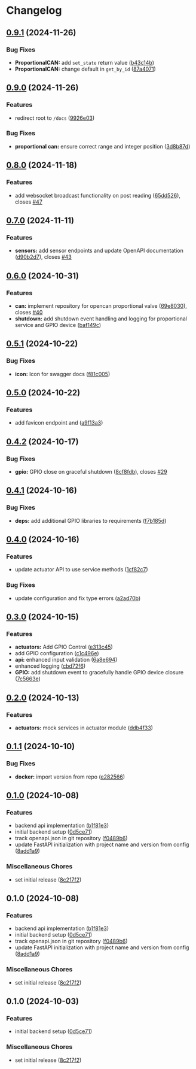 # Changelog

## [0.9.1](https://github.com/FelizCoder/crewstand.backend/compare/v0.9.0...v0.9.1) (2024-11-26)


### Bug Fixes

* **ProportionalCAN:** add `set_state` return value ([b43c14b](https://github.com/FelizCoder/crewstand.backend/commit/b43c14b160df5cf676b54487c2a50c1eb4e3c681))
* **ProportionalCAN:** change default in `get_by_id` ([87a4071](https://github.com/FelizCoder/crewstand.backend/commit/87a407148a6e2abd5ec1fb5e0612c378e76c4cbb))

## [0.9.0](https://github.com/FelizCoder/crewstand.backend/compare/v0.8.0...v0.9.0) (2024-11-26)


### Features

* redirect root to `/docs` ([9926e03](https://github.com/FelizCoder/crewstand.backend/commit/9926e038cb8ec0fac2903782498376d0e2abbaa4))


### Bug Fixes

* **proportional can:** ensure correct range and integer position ([3d8b87d](https://github.com/FelizCoder/crewstand.backend/commit/3d8b87dc75afb363e79bb4b6eda3c23058fb7211))

## [0.8.0](https://github.com/FelizCoder/crewstand.backend/compare/v0.7.0...v0.8.0) (2024-11-18)


### Features

* add websocket broadcast functionality on post reading ([65dd526](https://github.com/FelizCoder/crewstand.backend/commit/65dd5260718fe6f2f1ecd6df5e362230ab5df16c)), closes [#47](https://github.com/FelizCoder/crewstand.backend/issues/47)

## [0.7.0](https://github.com/FelizCoder/crewstand.backend/compare/v0.6.0...v0.7.0) (2024-11-11)


### Features

* **sensors:** add sensor endpoints and update OpenAPI documentation ([d90b2d7](https://github.com/FelizCoder/crewstand.backend/commit/d90b2d73a52760f91cab78c414cc1944fe1d408c)), closes [#43](https://github.com/FelizCoder/crewstand.backend/issues/43)

## [0.6.0](https://github.com/FelizCoder/crewstand.backend/compare/v0.5.1...v0.6.0) (2024-10-31)


### Features

* **can:** implement repository for opencan proportional valve ([69e8030](https://github.com/FelizCoder/crewstand.backend/commit/69e8030ff684374b8589716151be87c6e5786564)), closes [#40](https://github.com/FelizCoder/crewstand.backend/issues/40)
* **shutdown:** add shutdown event handling and logging for proportional service and GPIO device ([baf149c](https://github.com/FelizCoder/crewstand.backend/commit/baf149cb7651fdea7c2a4f2a390a73cab2714bed))

## [0.5.1](https://github.com/FelizCoder/crewstand.backend/compare/v0.5.0...v0.5.1) (2024-10-22)


### Bug Fixes

* **icon:** Icon for swagger docs ([f81c005](https://github.com/FelizCoder/crewstand.backend/commit/f81c0050b373c73c02116ae075c9565f5102afd4))

## [0.5.0](https://github.com/FelizCoder/crewstand.backend/compare/v0.4.2...v0.5.0) (2024-10-22)


### Features

* add favicon endpoint and ([a9f13a3](https://github.com/FelizCoder/crewstand.backend/commit/a9f13a304d871a9aca45ebd0ada5b4742093a299))

## [0.4.2](https://github.com/FelizCoder/crewstand.backend/compare/v0.4.1...v0.4.2) (2024-10-17)


### Bug Fixes

* **gpio:** GPIO close on graceful shutdown ([8cf8fdb](https://github.com/FelizCoder/crewstand.backend/commit/8cf8fdbb85529745c1699d346f62a3d84a78d567)), closes [#29](https://github.com/FelizCoder/crewstand.backend/issues/29)

## [0.4.1](https://github.com/FelizCoder/crewstand.backend/compare/v0.4.0...v0.4.1) (2024-10-16)


### Bug Fixes

* **deps:** add additional GPIO libraries to requirements ([f7b185d](https://github.com/FelizCoder/crewstand.backend/commit/f7b185d4a5da987459109798518684b4248dd939))

## [0.4.0](https://github.com/FelizCoder/crewstand.backend/compare/v0.3.0...v0.4.0) (2024-10-16)


### Features

* update actuator API to use service methods ([1cf82c7](https://github.com/FelizCoder/crewstand.backend/commit/1cf82c7705afcb0d45f2d6261d6b265bb97f69d2))


### Bug Fixes

* update configuration and fix type errors ([a2ad70b](https://github.com/FelizCoder/crewstand.backend/commit/a2ad70b47a49d094f8345e4c09fb92d7f4748c87))

## [0.3.0](https://github.com/FelizCoder/crewstand.backend/compare/v0.2.0...v0.3.0) (2024-10-15)


### Features

* **actuators:** Add GPIO Control ([e313c45](https://github.com/FelizCoder/crewstand.backend/commit/e313c450f182ded8561320f462b506f451127fb2))
* add GPIO configuration ([c1c496e](https://github.com/FelizCoder/crewstand.backend/commit/c1c496ed79f0bcfd4c6be8e0fa2c52ad3f8636b2))
* **api:** enhanced input validation ([6a8e694](https://github.com/FelizCoder/crewstand.backend/commit/6a8e694e371725a4c9628fcec7e7007a24dc50e0))
* enhanced logging ([cbd72f6](https://github.com/FelizCoder/crewstand.backend/commit/cbd72f6809a413d6202cc37d1d2d6a39e19ea291))
* **GPIO:** add shutdown event to gracefully handle GPIO device closure ([7c5663e](https://github.com/FelizCoder/crewstand.backend/commit/7c5663e20f50726294989f28b79c2161c7551da4))

## [0.2.0](https://github.com/FelizCoder/crewstand.backend/compare/v0.1.1...v0.2.0) (2024-10-13)


### Features

* **actuators:** mock services in actuator module ([ddb4f33](https://github.com/FelizCoder/crewstand.backend/commit/ddb4f330315e370ea42bb0a38873fc2cbd3c992e))

## [0.1.1](https://github.com/FelizCoder/crewstand.backend/compare/v0.1.0...v0.1.1) (2024-10-10)


### Bug Fixes

* **docker:** import version from repo ([e282566](https://github.com/FelizCoder/crewstand.backend/commit/e28256669c582ca734b2cbfc50fd84c3631ff001))

## [0.1.0](https://github.com/FelizCoder/crewstand.backend/compare/v0.1.0...v0.1.0) (2024-10-08)


### Features

* backend api implementation ([b1f81e3](https://github.com/FelizCoder/crewstand.backend/commit/b1f81e3febc2fc0967b784b79c086ad00ff54c85))
* initial backend setup ([0d5ce71](https://github.com/FelizCoder/crewstand.backend/commit/0d5ce7192d351ba965b257beb164a5f8d1cabcd5))
* track openapi.json in git repository ([f0489b6](https://github.com/FelizCoder/crewstand.backend/commit/f0489b697ebde9b8a494536dea06aa13457caa38))
* update FastAPI initialization with project name and version from config ([8add1a9](https://github.com/FelizCoder/crewstand.backend/commit/8add1a9a5e83e8afc544cbeca0674716369fc011))


### Miscellaneous Chores

* set initial release ([8c217f2](https://github.com/FelizCoder/crewstand.backend/commit/8c217f246bc7ddc157c80dda1eb9cdf1c7cdbdbc))

## 0.1.0 (2024-10-08)


### Features

* backend api implementation ([b1f81e3](https://github.com/FelizCoder/crewstand.backend/commit/b1f81e3febc2fc0967b784b79c086ad00ff54c85))
* initial backend setup ([0d5ce71](https://github.com/FelizCoder/crewstand.backend/commit/0d5ce7192d351ba965b257beb164a5f8d1cabcd5))
* track openapi.json in git repository ([f0489b6](https://github.com/FelizCoder/crewstand.backend/commit/f0489b697ebde9b8a494536dea06aa13457caa38))
* update FastAPI initialization with project name and version from config ([8add1a9](https://github.com/FelizCoder/crewstand.backend/commit/8add1a9a5e83e8afc544cbeca0674716369fc011))


### Miscellaneous Chores

* set initial release ([8c217f2](https://github.com/FelizCoder/crewstand.backend/commit/8c217f246bc7ddc157c80dda1eb9cdf1c7cdbdbc))

## 0.1.0 (2024-10-03)


### Features

* initial backend setup ([0d5ce71](https://github.com/FelizCoder/crewstand.backend/commit/0d5ce7192d351ba965b257beb164a5f8d1cabcd5))


### Miscellaneous Chores

* set initial release ([8c217f2](https://github.com/FelizCoder/crewstand.backend/commit/8c217f246bc7ddc157c80dda1eb9cdf1c7cdbdbc))
